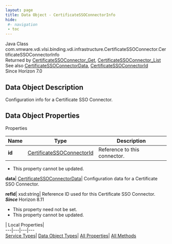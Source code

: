 ```yaml
---
layout: page
title: Data Object - CertificateSSOConnectorInfo
hide:
 #- navigation
 - toc
---
```






Java Class
    com.vmware.vdi.vlsi.binding.vdi.infrastructure.CertificateSSOConnector.CertificateSSOConnectorInfo  
Returned by
     [CertificateSSOConnector_Get](vdi.infrastructure.CertificateSSOConnector.md#get), [CertificateSSOConnector_List](vdi.infrastructure.CertificateSSOConnector.md#list)  
See also
     [CertificateSSOConnectorData](vdi.infrastructure.CertificateSSOConnector.CertificateSSOConnectorData.md), [CertificateSSOConnectorId](vdi.entity.CertificateSSOConnectorId.md)  
Since 
    Horizon 7.0

## Data Object Description 

Configuration info for a Certificate SSO Connector. 

## Data Object Properties

Properties

Name |  Type |  Description   
---|---|---  
**id**| [CertificateSSOConnectorId](vdi.entity.CertificateSSOConnectorId.md)|  Reference to this connector.   


 * This property cannot be updated.

  
**data**| [CertificateSSOConnectorData](vdi.infrastructure.CertificateSSOConnector.CertificateSSOConnectorData.md)|  Configuration data for a Certificate SSO Connector.   
  
**refId**|  xsd:string|  Reference ID used for this Certificate SSO Connector.  **_Since_** Horizon 8.11  


 * This property need not be set.
 * This property cannot be updated.

  
  
  
 | Local Properties|   
---|---|---|---  
[Service Types](index-mo_types.md)| [Data Object Types](index-do_types.md)| [All Properties](index-properties.md)| [All Methods](index-methods.md)  
  
  

